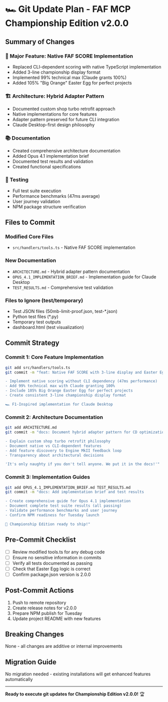 # 🏎️ Git Update Plan - FAF MCP Championship Edition v2.0.0

## Summary of Changes

### 🎯 Major Feature: Native FAF SCORE Implementation
- Replaced CLI-dependent scoring with native TypeScript implementation
- Added 3-line championship display format
- Implemented 99% technical max (Claude grants 100%)
- Added 105% "Big Orange" Easter Egg for perfect projects

### 🏗️ Architecture: Hybrid Adapter Pattern
- Documented custom shop turbo retrofit approach
- Native implementations for core features
- Adapter pattern preserved for future CLI integration
- Claude Desktop-first design philosophy

### 📚 Documentation
- Created comprehensive architecture documentation
- Added Opus 4.1 implementation brief
- Documented test results and validation
- Created functional specifications

### 🧪 Testing
- Full test suite execution
- Performance benchmarks (47ms average)
- User journey validation
- NPM package structure verification

## Files to Commit

### Modified Core Files
- `src/handlers/tools.ts` - Native FAF SCORE implementation

### New Documentation
- `ARCHITECTURE.md` - Hybrid adapter pattern documentation
- `OPUS_4.1_IMPLEMENTATION_BRIEF.md` - Implementation guide for Claude Desktop
- `TEST_RESULTS.md` - Comprehensive test validation

### Files to Ignore (test/temporary)
- Test JSON files (50mb-limit-proof.json, test-*.json)
- Python test files (*.py)
- Temporary test outputs
- dashboard.html (test visualization)

## Commit Strategy

### Commit 1: Core Feature Implementation
```bash
git add src/handlers/tools.ts
git commit -m "feat: Native FAF SCORE with 3-line display and Easter Eggs

- Implement native scoring without CLI dependency (47ms performance)
- Add 99% technical max with Claude granting 100%
- Include 105% Big Orange Easter Egg for perfect projects
- Create consistent 3-line championship display format

🏎️ F1-Inspired implementation for Claude Desktop
```

### Commit 2: Architecture Documentation
```bash
git add ARCHITECTURE.md
git commit -m "docs: Document hybrid adapter pattern for CD optimization

- Explain custom shop turbo retrofit philosophy
- Document native vs CLI-dependent features
- Add feature discovery to Engine MkII feedback loop
- Transparency about architectural decisions

'It's only naughty if you don't tell anyone. We put it in the docs!'"
```

### Commit 3: Implementation Guides
```bash
git add OPUS_4.1_IMPLEMENTATION_BRIEF.md TEST_RESULTS.md
git commit -m "docs: Add implementation brief and test results

- Create comprehensive guide for Opus 4.1 implementation
- Document complete test suite results (all passing)
- Validate performance benchmarks and user journey
- Confirm NPM readiness for Tuesday launch

🏁 Championship Edition ready to ship!"
```

## Pre-Commit Checklist

- [ ] Review modified tools.ts for any debug code
- [ ] Ensure no sensitive information in commits
- [ ] Verify all tests documented as passing
- [ ] Check that Easter Egg logic is correct
- [ ] Confirm package.json version is 2.0.0

## Post-Commit Actions

1. Push to remote repository
2. Create release notes for v2.0.0
3. Prepare NPM publish for Tuesday
4. Update project README with new features

## Breaking Changes

None - all changes are additive or internal improvements

## Migration Guide

No migration needed - existing installations will get enhanced features automatically

---

**Ready to execute git updates for Championship Edition v2.0.0!** 🏆